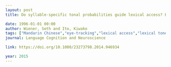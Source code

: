 ```yaml
---
layout: post
title: Do syllable-specific tonal probabilities guide lexical access? Evidence from Mandarin, Shanghai and Cantonese speakers

date: 1996-01-01 00:00
author: Wiener, Seth and Ito, Kiwako
tags: ["Mandarin Chinese","eye-tracking","lexical access","lexical tones","spoken word recognition"]
journal: Language Cognition and Neuroscience

link: https://doi.org/10.1080/23273798.2014.946934

year: 2015
---
```



